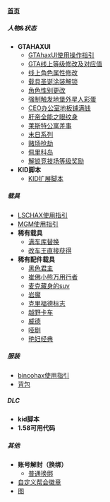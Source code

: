 
#### [首页](?file=home-首页)

##### 人物&状态
- **GTAHAXUI**
    - [GTAhaxUI使用操作指引](?file=1-人物&状态/01-GTAHAXUI/001-GTAhaxUI使用操作指引 "GTAhaxUI使用操作指引")
    - [GTA线上等级修改及对应值](?file=1-人物&状态/01-GTAHAXUI/002-GTA线上等级修改及对应值 "GTA线上等级修改及对应值")
    - [线上角色属性修改](?file=1-人物&状态/01-GTAHAXUI/003-线上角色属性修改 "线上角色属性修改")
    - [载具圣诞涂装解锁](?file=1-人物&状态/01-GTAHAXUI/004-载具圣诞涂装解锁 "载具圣诞涂装解锁")
    - [角色性别更改](?file=1-人物&状态/01-GTAHAXUI/005-角色性别更改 "角色性别更改")
    - [强制触发地堡外星人彩蛋](?file=1-人物&状态/01-GTAHAXUI/006-强制触发地堡外星人彩蛋 "强制触发地堡外星人彩蛋")
    - [CEO办公室地板铺满钱](?file=1-人物&状态/01-GTAHAXUI/007-CEO办公室地板铺满钱 "CEO办公室地板铺满钱")
    - [肝帝全能之眼纹身](?file=1-人物&状态/01-GTAHAXUI/008-肝帝全能之眼纹身 "肝帝全能之眼纹身")
    - [莱斯特公寓差事](?file=1-人物&状态/01-GTAHAXUI/009-莱斯特公寓差事 "莱斯特公寓差事")
    - [末日系列](?file=1-人物&状态/01-GTAHAXUI/010-末日系列 "末日系列")
    - [赌场抢劫](?file=1-人物&状态/01-GTAHAXUI/011-赌场抢劫 "赌场抢劫")
    - [佩里科岛](?file=1-人物&状态/01-GTAHAXUI/012-佩里科岛 "佩里科岛")
    - [解锁竞技场等级奖励](?file=1-人物&状态/01-GTAHAXUI/013-解锁竞技场等级奖励 "解锁竞技场等级奖励")
- **KID脚本**
    - [KID扩展脚本](?file=1-人物&状态/02-KID脚本/001-KID扩展脚本 "KID扩展脚本")

##### 载具
- [LSCHAX使用指引](?file=2-载具/1-LSCHAX使用指引 "LSCHAX使用指引")
- [MGM使用指引](?file=2-载具/2-MGM使用指引 "MGM使用指引")
- **稀有载具**
    - [满车库替换](?file=2-载具/3-稀有载具/1-满车库替换 "满车库替换")
    - [改车王直接获得](?file=2-载具/3-稀有载具/2-改车王直接获得 "改车王直接获得")
- **稀有配件载具**
    - [黑色君主](?file=2-载具/4-稀有配件载具/1-黑色君主 "黑色君主")
    - [崔佛小熊万用行者](?file=2-载具/4-稀有配件载具/2-崔佛小熊万用行者 "崔佛小熊万用行者")
    - [麦克藏身的suv](?file=2-载具/4-稀有配件载具/3-麦克藏身的suv "麦克藏身的suv")
    - [岩魔](?file=2-载具/4-稀有配件载具/4-岩魔 "岩魔")
    - [克里福德标志](?file=2-载具/4-稀有配件载具/5-克里福德标志 "克里福德标志")
    - [越野卡车](?file=2-载具/4-稀有配件载具/6-越野卡车 "越野卡车")
    - [威德](?file=2-载具/4-稀有配件载具/7-威德 "威德")
    - [哑剧](?file=2-载具/4-稀有配件载具/8-哑剧 "哑剧")
    - [艳妇经典](?file=2-载具/4-稀有配件载具/9-艳妇经典 "艳妇经典")

##### 服装
- [bincohax使用指引](?file=3-服装/1-bincohax使用指引 "bincohax使用指引")
- [背包](?file=3-服装/2-背包 "背包")

##### DLC
- **kid脚本**
- **1.58可用代码**

##### 其他
- **账号解封（换绑）**
    - [普通换绑](?file=5-其他/1-账号解封（换绑）/1-普通换绑 "普通换绑")
- [自定义帮会徽章](?file=5-其他/2-自定义帮会徽章 "自定义帮会徽章")
- [图](?file=5-其他/3-图 "图")
